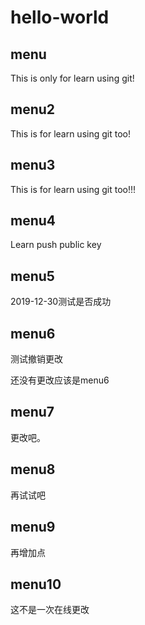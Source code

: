# hello-world
## menu
This is only for learn using git! 

## menu2
This is for learn using git too!

## menu3

This is for learn using git too!!!

## menu4

Learn push public key

## menu5 

2019-12-30测试是否成功

## menu6

测试撤销更改

还没有更改应该是menu6

## menu7

更改吧。

## menu8

再试试吧

## menu9

再增加点

## menu10

这不是一次在线更改